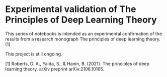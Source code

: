 # Experimental validation of The Principles of Deep Learning Theory

This series of notebooks is intended as an experimental confirmation of the results from a research monograph The principles of deep learning theory.[1]

This project is still ongoing.


[1] Roberts, D. A., Yaida, S., & Hanin, B. (2021). The principles of deep learning theory. arXiv preprint arXiv:2106.10165.
